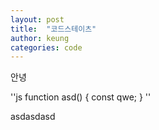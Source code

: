 ```yaml
---
layout: post
title:  "코드스테이츠"
author: keung
categories: code
---
```



안녕

''js
function asd() {
const qwe;
}
''

asdasdasd
